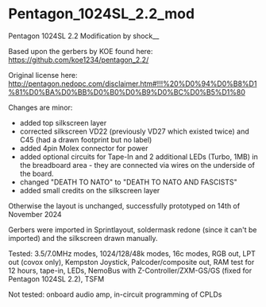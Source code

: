 # Pentagon_1024SL_2.2_mod
Pentagon 1024SL 2.2 Modification by shock__

Based upon the gerbers by KOE found here:
https://github.com/koe1234/pentagon_2.2/

Original license here:
http://pentagon.nedopc.com/disclaimer.htm#!!!%20%D0%94%D0%B8%D1%81%D0%BA%D0%BB%D0%B0%D0%B9%D0%BC%D0%B5%D1%80

Changes are minor:
- added top silkscreen layer
- corrected silkscreen VD22 (previously VD27 which existed twice) and C45 (had a drawn footprint but no label)
- added 4pin Molex connector for power
- added optional circuits for Tape-In and 2 additional LEDs (Turbo, 1MB) in the breadboard area - they are connected via wires on the underside of the board.
- changed "DEATH TO NATO" to "DEATH TO NATO AND FASCISTS"
- added small credits on the silkscreen layer

 Otherwise the layout is unchanged, successfully prototyped on 14th of November 2024
 
 Gerbers were imported in Sprintlayout, soldermask redone (since it can't be imported) and the silkscreen drawn manually.

 Tested: 3.5/7.0MHz modes, 1024/128/48k modes, 16c modes, RGB out, LPT out (covox only), Kempston Joystick, Palcoder/composite out, RAM test for 12 hours, tape-in, LEDs, NemoBus with Z-Controller/ZXM-GS/GS (fixed for Pentagon 1024SL 2.2), TSFM
 
 Not tested: onboard audio amp, in-circuit programming of CPLDs
